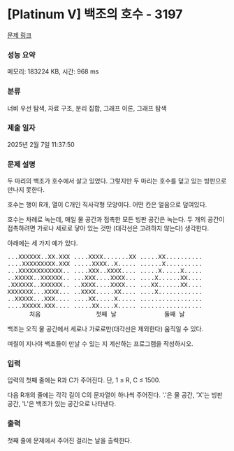 # [Platinum V] 백조의 호수 - 3197 

[문제 링크](https://www.acmicpc.net/problem/3197) 

### 성능 요약

메모리: 183224 KB, 시간: 968 ms

### 분류

너비 우선 탐색, 자료 구조, 분리 집합, 그래프 이론, 그래프 탐색

### 제출 일자

2025년 2월 7일 11:37:50

### 문제 설명

<p>두 마리의 백조가 호수에서 살고 있었다. 그렇지만 두 마리는 호수를 덮고 있는 빙판으로 만나지 못한다.</p>

<p>호수는 행이 R개, 열이 C개인 직사각형 모양이다. 어떤 칸은 얼음으로 덮여있다.</p>

<p>호수는 차례로 녹는데, 매일 물 공간과 접촉한 모든 빙판 공간은 녹는다. 두 개의 공간이 접촉하려면 가로나 세로로 닿아 있는 것만 (대각선은 고려하지 않는다) 생각한다.</p>

<p>아래에는 세 가지 예가 있다.</p>

<pre>...XXXXXX..XX.XXX ....XXXX.......XX .....XX.......... 
....XXXXXXXXX.XXX .....XXXX..X..... ......X.......... 
...XXXXXXXXXXXX.. ....XXX..XXXX.... .....X.....X..... 
..XXXXX..XXXXXX.. ...XXX....XXXX... ....X......XX.... 
.XXXXXX..XXXXXX.. ..XXXX....XXXX... ...XX......XX.... 
XXXXXXX...XXXX... ..XXXX.....XX.... ....X............ 
..XXXXX...XXX.... ....XX.....X..... ................. 
....XXXXX.XXX.... .....XX....X..... ................. 
      처음               첫째 날             둘째 날
</pre>

<p>백조는 오직 물 공간에서 세로나 가로로만(대각선은 제외한다) 움직일 수 있다.</p>

<p>며칠이 지나야 백조들이 만날 수 있는 지 계산하는 프로그램을 작성하시오.</p>

### 입력 

 <p>입력의 첫째 줄에는 R과 C가 주어진다. 단, 1 ≤ R, C ≤ 1500.</p>

<p>다음 R개의 줄에는 각각 길이 C의 문자열이 하나씩 주어진다. '.'은 물 공간, 'X'는 빙판 공간, 'L'은 백조가 있는 공간으로 나타낸다.</p>

### 출력 

 <p>첫째 줄에 문제에서 주어진 걸리는 날을 출력한다.</p>

